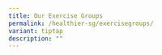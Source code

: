 ```yaml
---
title: Our Exercise Groups
permalink: /healthier-sg/exercisegroups/
variant: tiptap
description: ""
---
```

